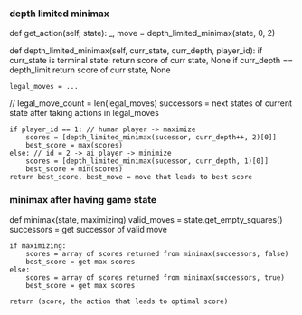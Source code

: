 ### depth limited minimax
def get_action(self, state):
    _, move = depth_limited_minimax(state, 0, 2)

def depth_limited_minimax(self, curr_state, curr_depth, player_id):
    if curr_state is terminal state:
        return score of curr state, None
    if curr_depth == depth_limit
        return score of curr state, None

    legal_moves = ...
//    legal_move_count = len(legal_moves)
    successors = next states of current state after taking actions in legal_moves
    
    if player_id == 1: // human player -> maximize
        scores = [depth_limited_minimax(sucessor, curr_depth++, 2)[0]]
        best_score = max(scores)
    else: // id = 2 -> ai player -> minimize
        scores = [depth_limited_minimax(sucessor, curr_depth, 1)[0]]
        best_score = min(scores)
    return best_score, best_move = move that leads to best score

### minimax after having game state
def minimax(state, maximizing)
    valid_moves = state.get_empty_squares()
    successors = get successor of valid move 

    if maximizing:
        scores = array of scores returned from minimax(successors, false)
        best_score = get max scores 
    else:
        scores = array of scores returned from minimax(successors, true)
        best_score = get max scores 

    return (score, the action that leads to optimal score)